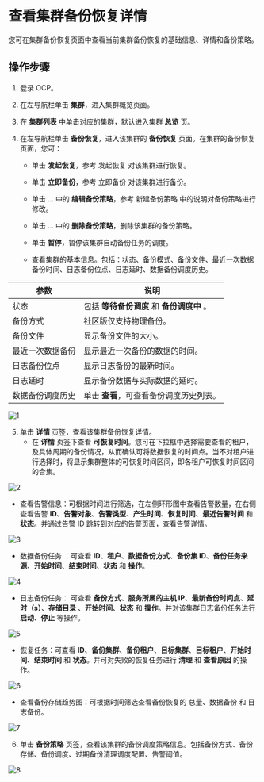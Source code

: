 # 查看集群备份恢复详情

您可在集群备份恢复页面中查看当前集群备份恢复的基础信息、详情和备份策略。

## 操作步骤

1. 登录 OCP。

2. 在左导航栏单击 **集群**，进入集群概览页面。

3. 在 **集群列表** 中单击对应的集群，默认进入集群 **总览** 页。

4. 在左导航栏单击 **备份恢复**，进入该集群的 **备份恢复** 页面。在集群的备份恢复页面，您可：

   * 单击 **发起恢复**，参考 发起恢复 对该集群进行恢复。

   * 单击 **立即备份**，参考 立即备份 对该集群进行备份。
  
   * 单击 ... 中的 **编辑备份策略**，参考 新建备份策略 中的说明对备份策略进行修改。
  
   * 单击 ... 中的 **删除备份策略**，删除该集群的备份策略。
  
   * 单击 **暂停**，暂停该集群自动备份任务的调度。
  
   * 查看集群的基本信息。包括：状态、备份模式、备份文件、最近一次数据备份时间、日志备份位点、日志延时、数据备份调度历史。

| 参数                 | 说明 |
|------               |------|
| 状态   | 包括 **等待备份调度** 和 **备份调度中** 。   |
|  备份方式  |  社区版仅支持物理备份。 |
|  备份文件  |  显示备份文件的大小。  |
|  最近一次数据备份  |  显示最近一次备份的数据的时间。  |
|  日志备份位点   |   显示日志备份的最新时间。     |
|   日志延时   |    显示备份数据与实际数据的延时。   |
|   数据备份调度历史   |  单击 **查看**，可查看备份调度历史列表。  |

![1](https://obbusiness-private.oss-cn-shanghai.aliyuncs.com/doc/img/ocp/%E9%9B%86%E7%BE%A4%E5%A4%87%E4%BB%BD%E6%81%A2%E5%A4%8D.png)

5. 单击 **详情** 页签，查看该集群备份恢复详情。
   * 在 **详情** 页签下查看 **可恢复时间**。您可在下拉框中选择需要查看的租户，及具体周期的备份情况，从而确认可将数据恢复的时间点。当不对租户进行选择时，将显示集群整体的可恢复时间区间，即各租户可恢复时间区间的合集。

![2](https://obbusiness-private.oss-cn-shanghai.aliyuncs.com/doc/img/ocp/%E5%8F%AF%E6%81%A2%E5%A4%8D%E6%97%B6%E9%97%B4%E5%8C%BA%E9%97%B4.png)

   * 查看告警信息：可根据时间进行筛选，在左侧环形图中查看告警数量，在右侧查看告警 **ID**、**告警对象**、**告警类型**、**产生时间**、**恢复时间**、**最近告警时间** 和 **状态**。并通过告警 ID 跳转到对应的告警页面，查看告警详情。

![3](https://obbusiness-private.oss-cn-shanghai.aliyuncs.com/doc/img/ocp/%E6%9F%A5%E7%9C%8B%E5%91%8A%E8%AD%A6%E4%BF%A1%E6%81%AF.png)

   * 数据备份任务 ：可查看 **ID**、**租户**、**数据备份方式**、**备份集 ID**、**备份任务来源**、**开始时间**、**结束时间**、**状态** 和 **操作**。

![4](https://obbusiness-private.oss-cn-shanghai.aliyuncs.com/doc/img/ocp/%E6%95%B0%E6%8D%AE%E5%A4%87%E4%BB%BD%E4%BB%BB%E5%8A%A1.png)

   * 日志备份任务： 可查看 **备份方式**、**服务所属的主机 IP**、**最新备份时间点**、**延时（s）**、**存储目录** 、**开始时间**、**状态** 和 **操作**。并对该集群日志备份任务进行 **启动**、**停止** 等操作。

![5](https://obbusiness-private.oss-cn-shanghai.aliyuncs.com/doc/img/ocp/%E6%97%A5%E5%BF%97%E5%A4%87%E4%BB%BD%E4%BB%BB%E5%8A%A1.png)

   * 恢复任务：可查看 **ID**、**备份集群**、**备份租户**、**目标集群**、**目标租户**、**开始时间**、**结束时间** 和 **状态**。并可对失败的恢复任务进行 **清理** 和 **查看原因** 的操作。

![6](https://obbusiness-private.oss-cn-shanghai.aliyuncs.com/doc/img/ocp/%E6%81%A2%E5%A4%8D%E4%BB%BB%E5%8A%A1.png)

   * 查看备份存储趋势图：可根据时间筛选查看备份恢复的 总量、数据备份 和 日志备份。

![7](https://obbusiness-private.oss-cn-shanghai.aliyuncs.com/doc/img/ocp/%E5%A4%87%E4%BB%BD%E5%AD%98%E5%82%A8%E8%B6%8B%E5%8A%BF%E5%9B%BE.png)

6. 单击 **备份策略** 页签，查看该集群的备份调度策略信息。包括备份方式、备份存储、备份调度、过期备份清理调度配置、告警阈值。

![8](https://obbusiness-private.oss-cn-shanghai.aliyuncs.com/doc/img/ocp/%E5%A4%87%E4%BB%BD%E7%AD%96%E7%95%A5.png)
